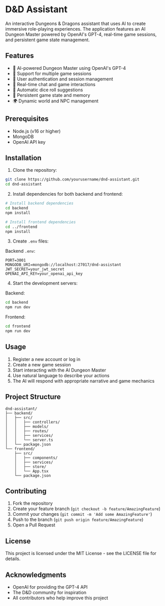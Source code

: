 # D&D Assistant

An interactive Dungeons & Dragons assistant that uses AI to create immersive role-playing experiences. The application features an AI Dungeon Master powered by OpenAI's GPT-4, real-time game sessions, and persistent game state management.

## Features

- 🎲 AI-powered Dungeon Master using OpenAI's GPT-4
- 🏰 Support for multiple game sessions
- 👥 User authentication and session management
- 💬 Real-time chat and game interactions
- 🎯 Automatic dice roll suggestions
- 📝 Persistent game state and memory
- 🌍 Dynamic world and NPC management

## Prerequisites

- Node.js (v16 or higher)
- MongoDB
- OpenAI API key

## Installation

1. Clone the repository:
```bash
git clone https://github.com/yourusername/dnd-assistant.git
cd dnd-assistant
```

2. Install dependencies for both backend and frontend:
```bash
# Install backend dependencies
cd backend
npm install

# Install frontend dependencies
cd ../frontend
npm install
```

3. Create `.env` files:

Backend `.env`:
```
PORT=3001
MONGODB_URI=mongodb://localhost:27017/dnd-assistant
JWT_SECRET=your_jwt_secret
OPENAI_API_KEY=your_openai_api_key
```

4. Start the development servers:

Backend:
```bash
cd backend
npm run dev
```

Frontend:
```bash
cd frontend
npm run dev
```

## Usage

1. Register a new account or log in
2. Create a new game session
3. Start interacting with the AI Dungeon Master
4. Use natural language to describe your actions
5. The AI will respond with appropriate narrative and game mechanics

## Project Structure

```
dnd-assistant/
├── backend/
│   ├── src/
│   │   ├── controllers/
│   │   ├── models/
│   │   ├── routes/
│   │   ├── services/
│   │   └── server.ts
│   └── package.json
└── frontend/
    ├── src/
    │   ├── components/
    │   ├── services/
    │   ├── store/
    │   └── App.tsx
    └── package.json
```

## Contributing

1. Fork the repository
2. Create your feature branch (`git checkout -b feature/AmazingFeature`)
3. Commit your changes (`git commit -m 'Add some AmazingFeature'`)
4. Push to the branch (`git push origin feature/AmazingFeature`)
5. Open a Pull Request

## License

This project is licensed under the MIT License - see the LICENSE file for details.

## Acknowledgments

- OpenAI for providing the GPT-4 API
- The D&D community for inspiration
- All contributors who help improve this project 
